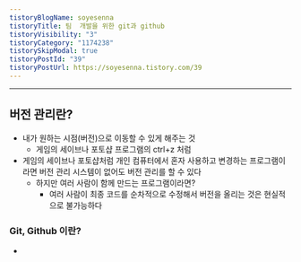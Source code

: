 ```yaml
---
tistoryBlogName: soyesenna
tistoryTitle: 팀  개발을 위한 git과 github
tistoryVisibility: "3"
tistoryCategory: "1174238"
tistorySkipModal: true
tistoryPostId: "39"
tistoryPostUrl: https://soyesenna.tistory.com/39
---
```

--- 

## 버전 관리란?

- 내가 원하는 시점(버전)으로 이동할 수 있게 해주는 것
	- 게임의 세이브나 포토샵 프로그램의 ctrl+z 처럼
- 게임의 세이브나 포토샵처럼 개인 컴퓨터에서 혼자 사용하고 변경하는 프로그램이라면 버전 관리 시스템이 없어도 버전 관리를 할 수 있다
	- 하지만 여러 사람이 함께 만드는 프로그램이라면?
		- 여러 사람이 최종 코드를 순차적으로 수정해서 버전을 올리는 것은 현실적으로 불가능하다
### Git, Github 이란?

- 